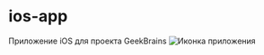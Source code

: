 # ios-app
Приложение iOS для проекта GeekBrains ![Иконка приложения](https://sun9-76.userapi.com/JSJkfNGcTTrAchGpxAQQ7wO9k76BUdlodtVDhA/hW4p1KWvqGQ.jpg)
